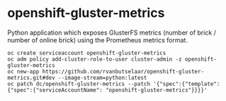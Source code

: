 # openshift-gluster-metrics

Python application which exposes GlusterFS metrics (number of brick / number of online brick) using the Prometheus metrics format.

```
oc create serviceaccount openshift-gluster-metrics
oc adm policy add-cluster-role-to-user cluster-admin -z openshift-gluster-metrics
oc new-app https://github.com/rvanbutselaar/openshift-gluster-metrics.git#dev --image-stream=python:latest
oc patch dc/openshift-gluster-metrics --patch '{"spec":{"template":{"spec":{"serviceAccountName": "openshift-gluster-metrics"}}}}'
```
